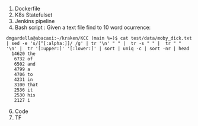 1. Dockerfile
2. K8s Statefulset
3. Jenkins pipeline
4. Bash script : Given a text file find to 10 word ocurrence:
```
dmgardella@abacaxi:~/kraken/KCC (main %=)$ cat test/data/moby_dick.txt | sed -e 's/[^[:alpha:]]/ /g' | tr '\n' " " |  tr -s " " |  tr " " '\n' |  tr '[:upper:]' '[:lower:]' | sort | uniq -c | sort -nr | head
  14620 the
   6732 of
   6502 and
   4799 a
   4706 to
   4231 in
   3100 that
   2536 it
   2530 his
   2127 i

```
6. Code
7. TF
